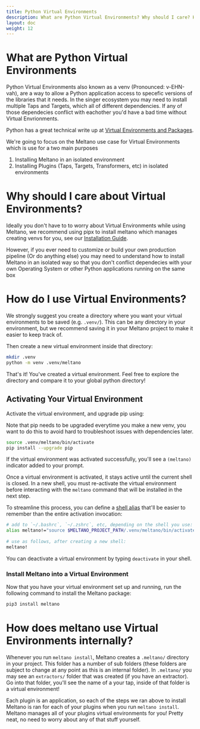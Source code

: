 ```yaml
---
title: Python Virtual Environments
description: What are Python Virtual Environments? Why should I care? How do I use them?
layout: doc
weight: 12 
---
```

# What are Python Virtual Environments

Python Virtual Environments also known as a venv (Pronounced: v-EHN-vah), are a way to allow a
Python application access to specefic versions of the libraries that it needs. In the singer ecosystem
you may need to install multiple Taps and Targets, which all of different dependencies. If any of those 
dependecies conflict with eachother you'd have a bad time without Virtual Envrionments. 

Python has a great technical write up at [Virtual Environments and Packages](https://docs.python.org/3/tutorial/venv.html). 

We're going to focus on the Meltano use case for Virtual Environments which is use for a two main purposes
1. Installing Meltano in an isolated environment
1. Installing Plugins (Taps, Targets, Transformers, etc) in isolated environments

# Why should I care about Virtual Environments?

Ideally you don't have to to worry about Virtual Environments while using Meltano, 
we recommend using pipx to install meltano which manages creating venvs for you, see our [Installation Guide](../_guide/installation.md).

However, if you ever need to customize or build your own production pipeline (Or do anything else) you may need to understand
how to install Meltano in an isolated way so that you don't conflict dependecies with your own Operating System
or other Python applications running on the same box

# How do I use Virtual Environments?

We strongly suggest you create a directory where you want your virtual environments to be saved (e.g. `.venv/`). 
This can be any directory in your environment, but we recommend saving it in your Meltano project to make it easier to keep
track of.

Then create a new virtual environment inside that directory:

```bash
mkdir .venv
python -m venv .venv/meltano
```

That's it! You've created a virtual environment. Feel free to explore the directory and compare it to your global python directory!

## Activating Your Virtual Environment

Activate the virtual environment, and upgrade pip using:

<div class="notification is-info">
  <p>Note that pip needs to be upgraded everytime you make a new venv, you want to do this to avoid hard to troubleshoot issues with dependencies later.</p>
</div>

```bash
source .venv/meltano/bin/activate
pip install --upgrade pip
```

If the virtual environment was activated successfully, you'll see a `(meltano)` indicator added to
your prompt.

Once a virtual environment is activated, it stays active until the current shell is closed. In a new
shell, you must re-activate the virtual environment before interacting with the `meltano` command
that will be installed in the next step.

To streamline this process, you can define a [shell alias](https://shapeshed.com/unix-alias/)
that'll be easier to remember than the entire activation invocation:

```bash
# add to `~/.bashrc`, `~/.zshrc`, etc, depending on the shell you use:
alias meltano!="source $MELTANO_PROJECT_PATH/.venv/meltano/bin/activate"
 
# use as follows, after creating a new shell:
meltano!
```

You can deactivate a virtual environment by typing `deactivate` in your shell.

### Install Meltano into a Virtual Environment

Now that you have your virtual environment set up and running, run the following command to install
the Meltano package:

```bash
pip3 install meltano
```

# How does meltano use Virtual Environments internally?

Whenever you run `meltano install`, Meltano creates a `.meltano/` directory in your project.
This folder has a number of sub folders (these folders are subject to change at any point as this is an internal folder).
In `.meltano/` you may see an `extractors/` folder that was created (if you have an extractor). 
Go into that folder, you'll see the name of a your tap, inside of that folder is a virtual environment! 

Each plugin is an application, so each of the steps we ran above to install Meltano is ran for each of your plugins when you run `meltano install`.
Meltano manages all of your plugins virtual environments for you! 
Pretty neat, no need to worry about any of that stuff yourself.
